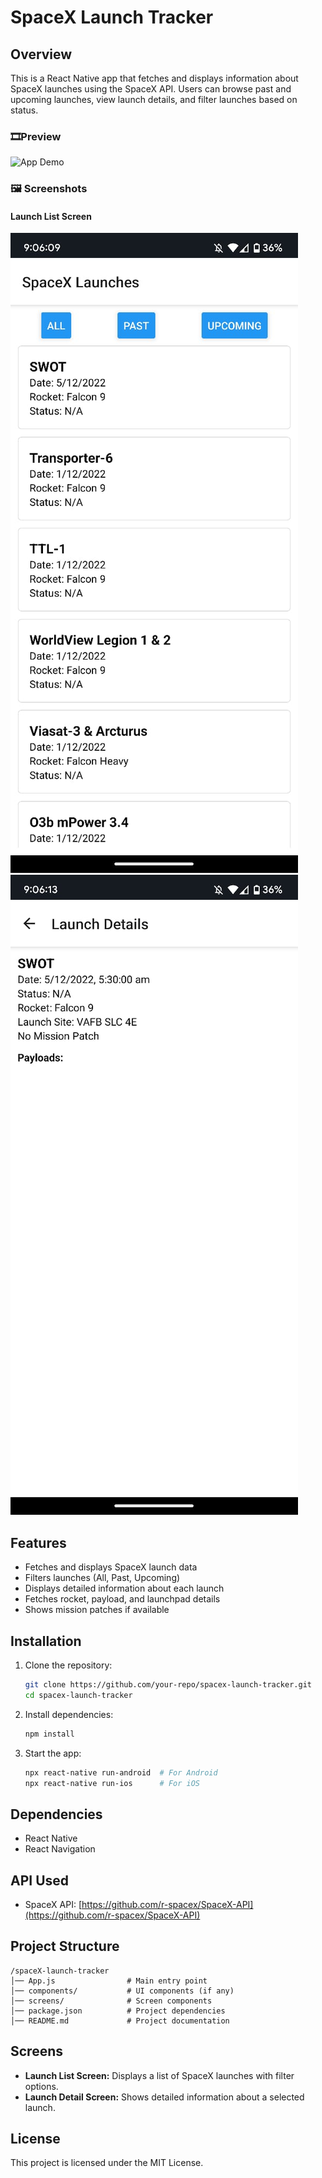 # SpaceX Launch Tracker

## Overview
This is a React Native app that fetches and displays information about SpaceX launches using the SpaceX API. Users can browse past and upcoming launches, view launch details, and filter launches based on status.

### 🎞Preview  
![App Demo](images/demo.gif)  

### 🖼 Screenshots  
#### Launch List Screen  
![Launch List](images/image1.jpg)  
![Launch Detail](images/image2.jpg)

## Features
- Fetches and displays SpaceX launch data
- Filters launches (All, Past, Upcoming)
- Displays detailed information about each launch
- Fetches rocket, payload, and launchpad details
- Shows mission patches if available

## Installation
1. Clone the repository:
   ```sh
   git clone https://github.com/your-repo/spacex-launch-tracker.git
   cd spacex-launch-tracker
   ```
2. Install dependencies:
   ```sh
   npm install
   ```
3. Start the app:
   ```sh
   npx react-native run-android  # For Android
   npx react-native run-ios      # For iOS
   ```

## Dependencies
- React Native
- React Navigation

## API Used
- SpaceX API: [https://github.com/r-spacex/SpaceX-API](https://github.com/r-spacex/SpaceX-API)

## Project Structure
```
/spaceX-launch-tracker
│── App.js                # Main entry point
│── components/           # UI components (if any)
│── screens/              # Screen components
│── package.json          # Project dependencies
│── README.md             # Project documentation
```

## Screens
- **Launch List Screen:** Displays a list of SpaceX launches with filter options.
- **Launch Detail Screen:** Shows detailed information about a selected launch.

## License
This project is licensed under the MIT License.

